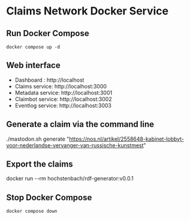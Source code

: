 # Claims Network Docker Service

## Run Docker Compose

```
docker compose up -d 
```

## Web interface

- Dashboard : http://localhost 
- Claims service: http://localhost:3000
- Metadata service: http://localhost:3001
- Claimbot service: http://localhost:3002
- Eventlog service: http://localhost:3003

## Generate a claim via the command line

./mastodon.sh generate "https://nos.nl/artikel/2558648-kabinet-lobbyt-voor-nederlandse-vervanger-van-russische-kunstmest"

## Export the claims

docker run --rm hochstenbach/rdf-generator:v0.0.1

## Stop Docker Compose

```
docker compose down
```


